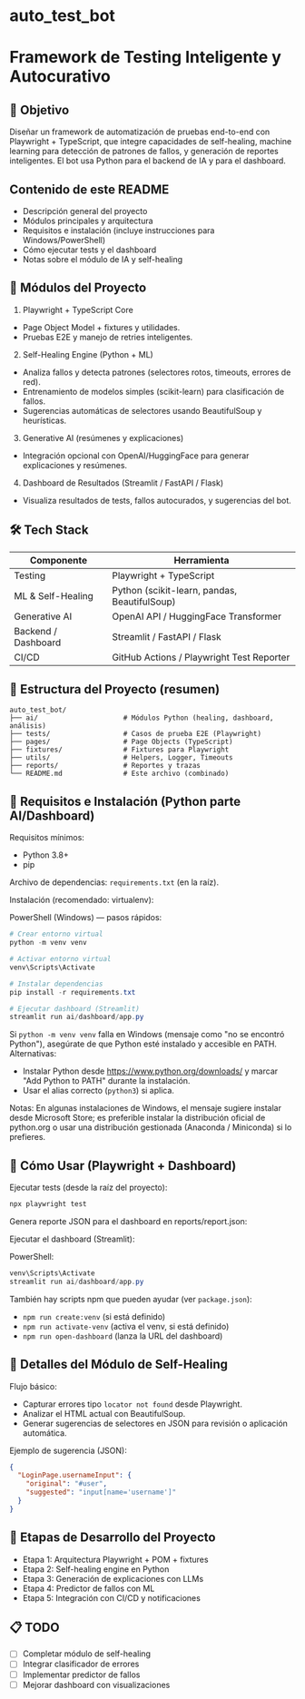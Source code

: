 # auto_test_bot
# Framework de Testing Inteligente y Autocurativo

## 🎯 Objetivo
Diseñar un framework de automatización de pruebas end-to-end con Playwright + TypeScript, que integre capacidades de self-healing, machine learning para detección de patrones de fallos, y generación de reportes inteligentes. El bot usa Python para el backend de IA y para el dashboard.

## Contenido de este README
- Descripción general del proyecto
- Módulos principales y arquitectura
- Requisitos e instalación (incluye instrucciones para Windows/PowerShell)
- Cómo ejecutar tests y el dashboard
- Notas sobre el módulo de IA y self-healing

## 🧱 Módulos del Proyecto

1) Playwright + TypeScript Core
  - Page Object Model + fixtures y utilidades.
  - Pruebas E2E y manejo de retries inteligentes.

2) Self-Healing Engine (Python + ML)
  - Analiza fallos y detecta patrones (selectores rotos, timeouts, errores de red).
  - Entrenamiento de modelos simples (scikit-learn) para clasificación de fallos.
  - Sugerencias automáticas de selectores usando BeautifulSoup y heurísticas.

3) Generative AI (resúmenes y explicaciones)
  - Integración opcional con OpenAI/HuggingFace para generar explicaciones y resúmenes.

4) Dashboard de Resultados (Streamlit / FastAPI / Flask)
  - Visualiza resultados de tests, fallos autocurados, y sugerencias del bot.

## 🛠️ Tech Stack

| Componente                           | Herramienta                                  |
|--------------------------------------|----------------------------------------------|
| Testing                              | Playwright + TypeScript                      |
| ML & Self-Healing                    | Python (scikit-learn, pandas, BeautifulSoup) |
| Generative AI                        | OpenAI API / HuggingFace Transformer         |
| Backend / Dashboard                  | Streamlit / FastAPI / Flask                  |
| CI/CD                                | GitHub Actions / Playwright Test Reporter    |

## 📂 Estructura del Proyecto (resumen)

```
auto_test_bot/
├── ai/                     # Módulos Python (healing, dashboard, análisis)
├── tests/                  # Casos de prueba E2E (Playwright)
├── pages/                  # Page Objects (TypeScript)
├── fixtures/               # Fixtures para Playwright
├── utils/                  # Helpers, Logger, Timeouts
├── reports/                # Reportes y trazas
└── README.md               # Este archivo (combinado)
```

## 🚀 Requisitos e Instalación (Python parte AI/Dashboard)

Requisitos mínimos:
- Python 3.8+
- pip

Archivo de dependencias: `requirements.txt` (en la raíz).

Instalación (recomendado: virtualenv):

PowerShell (Windows) — pasos rápidos:

```powershell
# Crear entorno virtual
python -m venv venv

# Activar entorno virtual
venv\Scripts\Activate

# Instalar dependencias
pip install -r requirements.txt

# Ejecutar dashboard (Streamlit)
streamlit run ai/dashboard/app.py
```

Si `python -m venv venv` falla en Windows (mensaje como "no se encontró Python"), asegúrate de que Python esté instalado y accesible en PATH. Alternativas:
- Instalar Python desde https://www.python.org/downloads/ y marcar "Add Python to PATH" durante la instalación.
- Usar el alias correcto (`python3`) si aplica.

Notas: En algunas instalaciones de Windows, el mensaje sugiere instalar desde Microsoft Store; es preferible instalar la distribución oficial de python.org o usar una distribución gestionada (Anaconda / Miniconda) si lo prefieres.

## 🚀 Cómo Usar (Playwright + Dashboard)

Ejecutar tests (desde la raíz del proyecto):

```bash
npx playwright test
```

Genera reporte JSON para el dashboard en reports/report.json:

Ejecutar el dashboard (Streamlit):

PowerShell:
```powershell
venv\Scripts\Activate
streamlit run ai/dashboard/app.py
```

También hay scripts npm que pueden ayudar (ver `package.json`):
- `npm run create:venv` (si está definido)
- `npm run activate-venv` (activa el venv, si está definido)
- `npm run open-dashboard` (lanza la URL del dashboard)

## 🧠 Detalles del Módulo de Self-Healing

Flujo básico:
- Capturar errores tipo `locator not found` desde Playwright.
- Analizar el HTML actual con BeautifulSoup.
- Generar sugerencias de selectores en JSON para revisión o aplicación automática.

Ejemplo de sugerencia (JSON):

```json
{
  "LoginPage.usernameInput": {
    "original": "#user",
    "suggested": "input[name='username']"
  }
}
```

## 🧠 Etapas de Desarrollo del Proyecto

- Etapa 1: Arquitectura Playwright + POM + fixtures
- Etapa 2: Self-healing engine en Python
- Etapa 3: Generación de explicaciones con LLMs
- Etapa 4: Predictor de fallos con ML
- Etapa 5: Integración con CI/CD y notificaciones

## 📋 TODO

- [ ] Completar módulo de self-healing
- [ ] Integrar clasificador de errores
- [ ] Implementar predictor de fallos
- [ ] Mejorar dashboard con visualizaciones
